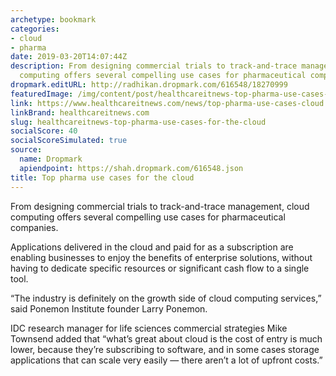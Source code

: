 ```yaml
---
archetype: bookmark
categories:
- cloud
- pharma
date: 2019-03-20T14:07:44Z
description: From designing commercial trials to track-and-trace management, cloud
  computing offers several compelling use cases for pharmaceutical companies.
dropmark.editURL: http://radhikan.dropmark.com/616548/18270999
featuredImage: /img/content/post/healthcareitnews-top-pharma-use-cases-for-the-cloud.png
link: https://www.healthcareitnews.com/news/top-pharma-use-cases-cloud
linkBrand: healthcareitnews.com
slug: healthcareitnews-top-pharma-use-cases-for-the-cloud
socialScore: 40
socialScoreSimulated: true
source:
  name: Dropmark
  apiendpoint: https://shah.dropmark.com/616548.json
title: Top pharma use cases for the cloud
---
```

From designing commercial trials to track-and-trace management, cloud computing offers several compelling use cases for pharmaceutical companies.

Applications delivered in the cloud and paid for as a subscription are enabling businesses to enjoy the benefits of enterprise solutions, without having to dedicate specific resources or significant cash flow to a single tool.

“The industry is definitely on the growth side of cloud computing services,” said Ponemon Institute founder Larry Ponemon.

IDC research manager for life sciences commercial strategies Mike Townsend added that “what’s great about cloud is the cost of entry is much lower, because they’re subscribing to software, and in some cases storage applications that can scale very easily — there aren’t a lot of upfront costs.”  

